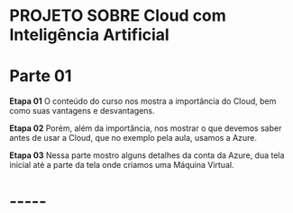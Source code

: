 # PROJETO SOBRE Cloud com Inteligência Artificial

# Parte 01

**Etapa 01**
O conteúdo do curso nos mostra a importância do Cloud, bem como suas vantagens e desvantagens.

**Etapa 02**
Porém, além da importância, nos mostrar o que devemos saber antes de usar a Cloud, que no exemplo pela aula, usamos a Azure.

**Etapa 03**
Nessa parte mostro alguns detalhes da conta da Azure, dua tela inicial até a parte da tela onde criamos uma Máquina Virtual.

# -----
